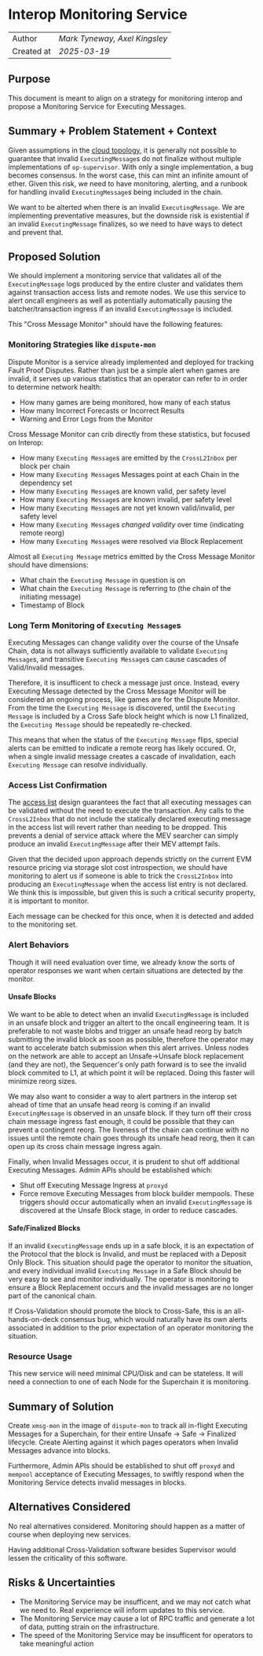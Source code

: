 # Interop Monitoring Service

|                    |                                                    |
| ------------------ | -------------------------------------------------- |
| Author             | _Mark Tyneway, Axel Kingsley_                                     |
| Created at         | _2025-03-19_                                       |

## Purpose

This document is meant to align on a strategy for monitoring interop and propose a
Monitoring Service for Executing Messages.

## Summary + Problem Statement + Context

Given assumptions in the [cloud topology](https://github.com/ethereum-optimism/design-docs/pull/218),
it is generally not possible to guarantee that invalid `ExecutingMessage`s do not finalize without multiple
implementations of `op-supervisor`. With only a single implementation, a bug becomes consensus.
In the worst case, this can mint an infinite amount of ether. Given this risk, we need to have monitoring,
alerting, and a runbook for handling invalid `ExecutingMessage`s being included in the chain.

We want to be alterted when there is an invalid `ExecutingMessage`. We are implementing preventative
measures, but the downside risk is existential if an invalid `ExecutingMessage` finalizes,
so we need to have ways to detect and prevent that.

## Proposed Solution

We should implement a monitoring service that validates all of the `ExecutingMessage` logs
produced by the entire cluster and validates them against transaction access lists
and remote nodes. We use this service to alert oncall engineers as well as potentially automatically
pausing the batcher/transaction ingress if an invalid `ExecutingMessage` is included.

This "Cross Message Monitor" should have the following features:

### Monitoring Strategies like `dispute-mon`

Dispute Monitor is a service already implemented and deployed for tracking Fault Proof Disputes.
Rather than just be a simple alert when games are invalid, it serves up various statistics that an operator
can refer to in order to determine network health:
- How many games are being monitored, how many of each status
- How many Incorrect Forecasts or Incorrect Results
- Warning and Error Logs from the Monitor

Cross Message Monitor can crib directly from these statistics, but focused on Interop:
- How many `Executing Message`s are emitted by the `CrossL2Inbox` per block per chain
- How many `Executing Message`s Messages point at each Chain in the dependency set
- How many `Executing Message`s are known valid, per safety level
- How many `Executing Message`s are known invalid, per safety level
- How many `Executing Message`s are not yet known valid/invalid, per safety level
- How many `Executing Message`s *changed validity* over time (indicating remote reorg)
- How many `Executing Message`s were resolved via Block Replacement

Almost all `Executing Message` metrics emitted by the Cross Message Monitor should have dimensions:
- What chain the `Executing Message` in question is on
- What chain the `Executing Message` is referring to (the chain of the initiating message)
- Timestamp of Block

### Long Term Monitoring of `Executing Message`s

Executing Messages can change validity over the course of the Unsafe Chain,
data is not allways sufficiently available to validate `Executing Message`s, and transitive `Executing Message`s can
cause cascades of Valid/Invalid messages.

Therefore, it is insufficent to check a message just once. Instead, every Executing Message
detected by the Cross Message Monitor will be considered an ongoing process, like games are
for the Dispute Monitor. From the time the `Executing Message` is discovered, until the `Executing Message` is included by a
Cross Safe block height which is now L1 finalized, the `Executing Message` should be repeatedly re-checked.

This means that when the status of the `Executing Message` flips, special alerts can be emitted to indicate
a remote reorg has likely occured. Or, when a single invalid message creates a cascade of
invalidation, each `Executing Message` can resolve individually.

### Access List Confirmation

The [access list](https://github.com/ethereum-optimism/design-docs/blob/9e919c5b173fe8fc89949b012f6f70a0bc3247f6/protocol/interop-access-list.md)
design guarantees the fact that all executing messages can be validated without the need to execute the transaction. Any calls to the `CrossL2Inbox`
that do not include the statically declared executing message in the access list will revert rather than needing to be dropped. This prevents
a denial of service attack where the MEV searcher can simply produce an invalid `ExecutingMessage` after their MEV attempt fails.

Given that the decided upon approach depends strictly on the current EVM resource pricing via storage slot cost introspection, we should have
monitoring to alert us if someone is able to trick the `CrossL2Inbox` into producing an `ExecutingMessage` when the access list entry is
not declared. We think this is impossible, but given this is such a critical security property, it is important to monitor.

Each message can be checked for this once, when it is detected and added to the monitoring set.

### Alert Behaviors

Though it will need evaluation over time, we already know the sorts of operator responses we want when certain situations are detected
by the monitor.

#### Unsafe Blocks

We want to be able to detect when an invalid `ExecutingMessage` is included in an unsafe block and trigger an altert to the
oncall engineering team. It is preferable to not waste blobs and trigger an unsafe head reorg by batch submitting the invalid block as soon as possible,
therefore the operator may want to accelerate batch submission when this alert arrives. Unless nodes on the network are 
able to accept an Unsafe->Unsafe block replacement (and they are not), the Sequencer's only path forward is to see the 
invalid block commited to L1, at which point it will be replaced. Doing this faster will minimize reorg sizes.

We may also want to consider a way to alert partners in the interop set ahead of time that an unsafe head reorg is coming
if an invalid `ExecutingMessage` is observed in an unsafe block. If they turn off their cross chain message ingress fast enough,
it could be possible that they can prevent a contingent reorg. The liveness of the chain can continue with no issues until the
remote chain goes through its unsafe head reorg, then it can open up its cross chain message ingress again.

Finally, when Invalid Messages occur, it is prudent to shut off additional Executing Messages. Admin APIs should be established which:
- Shut off Executing Message Ingress at `proxyd`
- Force remove Executing Messages from block builder mempools.
These triggers should occur automatically when an invalid `ExecutingMessage` is discovered at the Unsafe Block stage, in order to reduce cascades.

#### Safe/Finalized Blocks

If an invalid `ExecutingMessage` ends up in a safe block, it is an expectation of the Protocol that the block is Invalid,
and must be replaced with a Deposit Only Block. This situation should page the operator to monitor the situation, and every
individual invalid `Executing Message` in a Safe Block should be very easy to see and monitor individually. The operator is monitoring
to ensure a Block Replacement occurs and the invalid messages are no longer part of the canonical chain.

If Cross-Validation should promote the block to Cross-Safe, this is an all-hands-on-deck consensus bug, which would naturally
have its own alerts associated in addition to the prior expectation of an operator monitoring the situation.

### Resource Usage

This new service will need minimal CPU/Disk and can be stateless. It will need a connection to one of each Node
for the Superchain it is monitoring.

## Summary of Solution

Create `xmsg-mon` in the image of `dispute-mon` to track all in-flight Executing Messages for a Superchain, for their entire
Unsafe -> Safe -> Finalized lifecycle. Create Alerting against it which pages operators when Invalid Messages advance into blocks.

Furthermore, Admin APIs should be established to shut off `proxyd` and `mempool` acceptance of Executing Messages, to swiftly respond
when the Monitoring Service detects invalid messages in blocks.

## Alternatives Considered

No real alternatives considered. Monitoring should happen as a matter of course when deploying new services.

Having additional Cross-Validation software besides Supervisor would lessen the criticality of this software.

## Risks & Uncertainties

- The Monitoring Service may be insufficent, and we may not catch what we need to. Real experience will inform updates to this service.
- The Monitoring Service may cause a lot of RPC traffic and generate a lot of data, putting strain on the infrastructure.
- The speed of the Monitoring Service may be insufficent for operators to take meaningful action